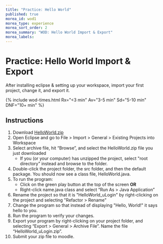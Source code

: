 ```yaml
---
title: "Practice: Hello World"
published: true
morea_id: wod1
morea_type: experience
morea_sort_order: 2
morea_summary: "WOD: Hello World Import & Export"
morea_labels:
---
```


# Practice: Hello World Import & Export

After installing eclipse & setting up your workspace, import your first project, change it, and export it.

{% include wod-times.html Rx="<3 min" Av="3-5 min" Sd="5-10 min" DNF="10+ min" %}

## Instructions

<!--1. *Start your timer*-->
1. Download [HelloWorld.zip](HelloWorld.zip)
1. Open Eclipse and go to File > Import > General > Existing Projects into Workspace
1. Select archive file, hit “Browse”, and select the HelloWorld.zip file you just downloaded
    - If you (or your computer) has unzipped the project, select "root directory" instead and browse to the folder.
1. Double-click the project folder, the src folder, and then the default package. You should now see a class file, HelloWorld.java.
1. To run the program:
    -  Click on the green play button at the top of the screen **OR**
    - Right-click name.java class and select “Run As > Java Application”
1. Rename the project so that it is "HelloWorld_uLogin" by right-clicking on the project and selecting "Refactor > Rename"
1. Change the program so that instead of displaying "Hello, World!" it says hello to you.
2. Run the program to verify your changes.
3. Export your program by right-clicking on your project folder, and selecting “Export > General > Archive File”. Name the file “HelloWorld_uLogin.zip”.
4. Submit your zip file to moodle.

<!--1. *Stop your timer*-->



<!--## Demonstration

Once you've finished doing the HW a single time, watch me do it:

{% include youtube.html id="lbh5q9Lj-As" %}

{% include wod-warning.html %}-->